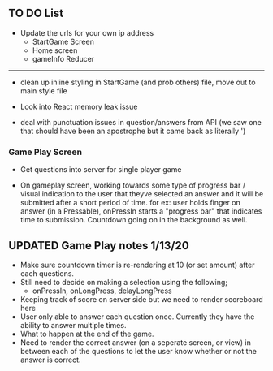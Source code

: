 ## TO DO List

* Update the urls for your own ip address
  * StartGame Screen
  * Home screen
  * gameInfo Reducer

***************************

* clean up inline styling in StartGame (and prob others) file, move out to main style file

* Look into React memory leak issue

* deal with punctuation issues in question/answers from API (we saw one that should have been an apostrophe but it came back as literally &#039;)


### Game Play Screen
* Get questions into server for single player game

* On gameplay screen, working towards some type of progress bar / visual indication to the user that theyve selected an answer and it will be submitted after a short period of time. for ex: user holds finger on answer (in a Pressable), onPressIn starts a "progress bar" that indicates time to submission. Countdown going on in the background as well. 

## UPDATED Game Play notes 1/13/20
* Make sure countdown timer is re-rendering at 10 (or set amount) after each questions. 
* Still need to decide on making a selection using the following;
  * onPressIn, onLongPress, delayLongPress
* Keeping track of score on server side but we need to render scoreboard here
* User only able to answer each question once.  Currently they have the ability to answer multiple times. 
*  What to happen at the end of the game.  
*  Need to render the correct answer (on a seperate screen, or view) in between each of the questions to let the user know whether or not the answer is correct. 

